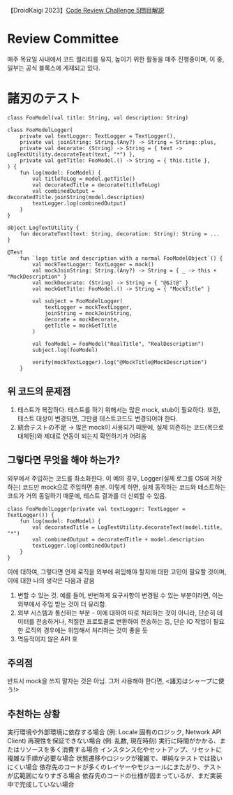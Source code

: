 【DroidKaigi 2023】[Code Review Challenge 5問目解説](https://techblog.lycorp.co.jp/ja/20250424icq)

# Review Committee

매주 목요일 사내에서 코드 퀄리티를 유지, 높이기 위한 활동을 매주 진행중이며, 이 중, 일부는 공식 블록스에 게재되고 있다.

# 諸刃のテスト

```
class FooModel(val title: String, val description: String)

class FooModelLogger(
    private val textLogger: TextLogger = TextLogger(),
    private val joinString: String.(Any?) -> String = String::plus,
    private val decorate: (String) -> String = { text -> LogTextUtility.decorateText(text, "*") },
    private val getTitle: FooModel.() -> String = { this.title },
) {
    fun log(model: FooModel) {
        val titleToLog = model.getTitle()
        val decoratedTitle = decorate(titleToLog)
        val combinedOutput = decoratedTitle.joinString(model.description)
        textLogger.log(combinedOutput)
    }
}

object LogTextUtility {
    fun decorateText(text: String, decoration: String): String = ...
}
```

```
@Test
    fun `logs title and description with a normal FooModelObject`() {
        val mockTextLogger: TextLogger = mock()
        val mockJoinString: String.(Any?) -> String = { _ -> this + "MockDescription" }
        val mockDecorate: (String) -> String = { "@$it@" }
        val mockGetTitle: FooModel.() -> String = { "MockTitle" }

        val subject = FooModelLogger(
            textLogger = mockTextLogger,
            joinString = mockJoinString,
            decorate = mockDecorate,
            getTitle = mockGetTitle
        )

        val fooModel = FooModel("RealTitle", "RealDescription")
        subject.log(fooModel)

        verify(mockTextLogger).log("@MockTitle@MockDescription")
    }
```

## 위 코드의 문제점

1. 테스트가 복잡하다. 테스트를 하기 위해서는 많은 mock,  stub이 필요하다. 또한, 테스트 대상이 변경되면, 그만큼 테스트코드도 변경되어야 한다.
2. 統合テストの不足 -> 많은 mock이 사용되기 때문에, 실제 의존하는 코드(목으로 대체된)와 제대로 연동이 되는지 확인하기가 어려움

## 그렇다면 무엇을 해야 하는가?

외부에서 주입하는 코드를 촤소화한다. 이 예의 경우, Logger(실제 로그를 OS에 저장하는) 코드만 mock으로 주입하면 충분. 이렇게 하면, 실제 동작하는 코드와 테스트하는 코드가 거의 동일하기 때문에, 테스트 결과를 더 신뢰할 수 있음.

```
class FooModelLogger(private val textLogger: TextLogger = TextLogger()) {
    fun log(model: FooModel) {
        val decoratedTitle = LogTextUtility.decorateText(model.title, "*")
        val combinedOutput = decoratedTitle + model.description
        textLogger.log(combinedOutput)
    }
}
```

이에 대하여, 그렇다면 언제 로직을 외부에 위임해야 할지에 대한 고민이 필요할 것이며, 이에 대한 나의 생각은 다음과 같음

1. 변할 수 있는 것. 예를 들어, 빈번하게 요구사항이 변경될 수 있는 부분이라면, 이는 외부에서 주입 받는 것이 더 유리함.
2. 외부 시스템과 통신하는 부분 - 이에 대하여 따로 처리하는 것이 아니라, 단순히 데이터를 전송하거나, 적절한 프로토콜로 변환하여 전송하는 등, 단순 IO 작업이 필요한 로직의 경우에는 위임해서 처리하는 것이 좋을 듯
3. 멱등적이지 않은 API 호

## 주의점

반드시 mock을 쓰지 말자는 것은 아님. 그저 사용해야 한다면, <諸刃はシャープに使う!>

## 추천하는 상황

実行環境や外部環境に依存する場合 (例: Locale 固有のロジック, Network API Client)
再現性を保証できない場合 (例: 乱数, 現在時刻)
実行に時間がかかる、またはリソースを多く消費する場合
インスタンス化やセットアップ、リセットに複雑な手順が必要な場合
状態遷移やロジックが複雑で、単純なテストでは扱いにくい場合
依存先のコードが多くのレイヤーやモジュールにまたがり、テストが広範囲になりすぎる場合
依存先のコードの仕様が固まっているが、まだ実装中で完成していない場合

